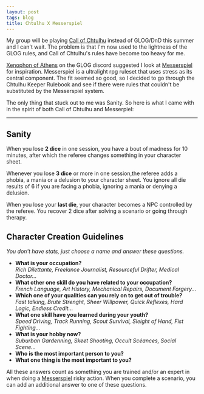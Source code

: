 ```yaml
---
layout: post
tags: blog
title: Chtulhu X Messerspiel
---
```


My group will be playing [Call of Chtulhu](https://www.chaosium.com/call-of-cthulhu-getting-started/) instead of GLOG/DnD this summer and I can't wait. The problem is that I'm now used to the lightness of the GLOG rules, and Call of Chtulhu's rules have become too heavy for me. 

[Xenophon of Athens](https://xenophonsramblings.blogspot.com/) on the GLOG discord suggested I look at [Messerspiel](https://ozbrowning.itch.io/messerspiel) for inspiration. Messerspiel is a ultralight rpg ruleset that uses stress as its central component. The fit seemed so good, so I decided to go through the Chtulhu Keeper Rulebook and see if there were rules that couldn't be substituted by the Messerspiel system.

The only thing that stuck out to me was Sanity. So here is what I came with in the spirit of both Call of Chtulhu and Messerpiel:

---

## Sanity

When you lose **2 dice** in one session, you have a bout of madness for 10 minutes, after which the referee changes something in your character sheet.

Whenever you lose **3 dice** or more in one session,the referee adds a phobia, a mania or a delusion to your character sheet. You ignore all die results of 6 if you are facing a phobia, ignoring a mania or denying a delusion.

When you lose your **last die**, your character becomes a NPC controlled by the referee. You recover 2 dice after solving a scenario or going through therapy.

## Character Creation Guidelines

_You don't have stats, just choose a name and answer these questions._

- **What is your occupation?** <br> _Rich Dilettante, Freelance Journalist, Resourceful Drifter, Medical Doctor..._
- **What other one skill do you have related to your occupation?** <br> _French Language, Art History, Mechanical Repairs, Document Forgery..._
- **Which one of your qualities can you rely on to get out of trouble?** <br> _Fast talking, Brute Strenght, Sheer Willpower, Quick Reflexes, Hard Logic, Endless Credit..._
- **What one skill have you learned during your youth?** <br> _Speed Driving, Track Running, Scout Survival, Sleight of Hand, Fist Fighting..._
- **What is your hobby now?** <br> _Suburban Gardenning, Skeet Shooting, Occult Scéances, Social Scene..._
- **Who is the most important person to you?**
- **What one thing is the most important to you?**

All these answers count as something you are trained and/or an expert in when doing a [Messerspiel](https://ozbrowning.itch.io/messerspiel) risky action. When you complete a scenario, you can add an additional answer to one of these questions.
